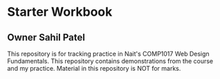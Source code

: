 # Starter Workbook

## Owner Sahil Patel

This repository is for tracking practice in Nait's COMP1017 Web Design Fundamentals. This repository contains demonstrations from the course and my practice. Material in this repository is NOT for marks.

